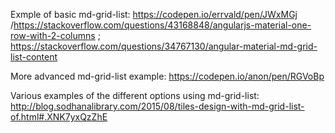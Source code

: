 Exmple of basic md-grid-list: https://codepen.io/errvald/pen/JWxMGj /https://stackoverflow.com/questions/43168848/angularjs-material-one-row-with-2-columns  ; https://stackoverflow.com/questions/34767130/angular-material-md-grid-list-content

More advanced md-grid-list example: https://codepen.io/anon/pen/RGVoBp

Various examples of the different options using md-grid-list: http://blog.sodhanalibrary.com/2015/08/tiles-design-with-md-grid-list-of.html#.XNK7yxQzZhE

